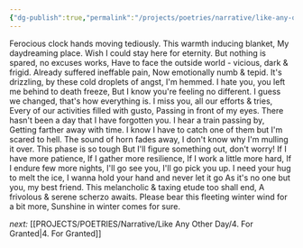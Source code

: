```yaml
---
{"dg-publish":true,"permalink":"/projects/poetries/narrative/like-any-other-day/3-sunshine-in-winter/","created":"2025-03-04T21:10:26.196+05:30","updated":"2025-03-04T22:04:30.662+05:30"}
---
```


Ferocious clock hands moving tediously.
This warmth inducing blanket,
My daydreaming place.
Wish I could stay here for eternity.
But nothing is spared, no excuses works,
Have to face the outside world - vicious, dark & frigid.
Already suffered ineffable pain,
Now emotionally numb & tepid.
It's drizzling, by these cold droplets of angst, I'm hemmed.
I hate you, you left me behind to death freeze,
But I know you're feeling no different.
I guess we changed, that's how everything is.
I miss you, all our efforts & tries,
Every of our activities filled with gusto,
Passing in front of my eyes.
There hasn't been a day that I have forgotten you.
I hear a train passing by,
Getting farther away with time.
I know I have to catch one of them but I'm scared to hell.
The sound of horn fades away,
I don't know why I'm mulling it over.
This phase is so tough
But I'll figure something out, don't worry!
If I have more patience,
If I gather more resilience,
If I work a little more hard,
If I endure few more nights,
I'll go see you, I'll go pick you up.
I need your hug to melt the ice,
I wanna hold your hand and never let it go
As it's no one but you, my best friend.
This melancholic & taxing etude too shall end,
A frivolous & serene scherzo awaits.
Please bear this fleeting winter wind for a bit more,
Sunshine in winter comes for sure.


*next:* [[PROJECTS/POETRIES/Narrative/Like Any Other Day/4. For Granted\|4. For Granted]]